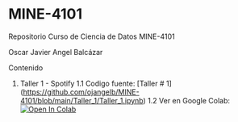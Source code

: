 # MINE-4101
Repositorio Curso de Ciencia de Datos MINE-4101 

Oscar Javier Angel Balcázar

Contenido

1. Taller 1 - Spotify
    1.1 Codigo fuente: [Taller # 1] (https://github.com/ojangelb/MINE-4101/blob/main/Taller_1/Taller_1.ipynb) 
    1.2 Ver en Google Colab: [![Open In Colab](https://colab.research.google.com/assets/colab-badge.svg)](https://colab.research.google.com/github/ojangelb/MINE-4101/blob/main/Taller_1/Taller_1.ipynb)
